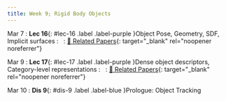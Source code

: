 ```yaml
---
title: Week 9; Rigid Body Objects
---
```


Mar 7
: **Lec 16**{: #lec-16 .label .label-purple }Object Pose, Geometry, SDF, Implicit surfaces
: &nbsp;
  : [📃 Related Papers](/papers/#object-pose-geometry-sdf-implicit-surfaces){: target="_blank" rel="noopener noreferrer"}


Mar 9
: **Lec 17**{: #lec-17 .label .label-purple }Dense object descriptors, Category-level representations
: &nbsp;
  : [📃 Related Papers](/papers/#dense-object-descriptors-category-level-representations){: target="_blank" rel="noopener noreferrer"}

Mar 10
: **Dis 9**{: #dis-9 .label .label-blue }Prologue: Object Tracking
